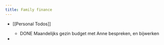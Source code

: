 ```yaml
---
title: Family finance
---
```


- [[Personal Todos]]
	 - DONE Maandelijks gezin budget met Anne bespreken, en bijwerken


- 
